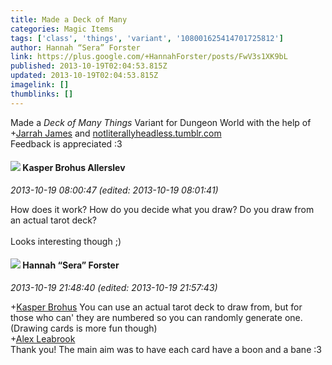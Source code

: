 ```yaml
---
title: Made a Deck of Many
categories: Magic Items
tags: ['class', 'things', 'variant', '108001625414701725812']
author: Hannah “Sera” Forster
link: https://plus.google.com/+HannahForster/posts/FwV3s1XK9bL
published: 2013-10-19T02:04:53.815Z
updated: 2013-10-19T02:04:53.815Z
imagelink: []
thumblinks: []
---
```


Made a <i>Deck of Many Things</i> Variant for Dungeon World with the help of <span class="proflinkWrapper"><span class="proflinkPrefix">+</span><a class="proflink" href="https://plus.google.com/108001625414701725812" oid="108001625414701725812">Jarrah James</a></span> and <a href="http://notliterallyheadless.tumblr.com" class="ot-anchor">notliterallyheadless.tumblr.com</a><br />Feedback is appreciated :3
<div id='comment z12fxphicmerwde2t23awd5ypn2yzndxn04'>
  <h4><img src='{{site.baseurl}}//images/avatars/110937611143261107555_photo.jpg'> Kasper Brohus Allerslev</h4>
      <p><cite>2013-10-19 08:00:47 (edited: 2013-10-19 08:01:41)</cite></p>
        <p>How does it work? How do you decide what you draw? Do you draw from an actual tarot deck?<br /><br />Looks interesting though ;)</p>
</div>
        

<div id='comment z12fxphicmerwde2t23awd5ypn2yzndxn04'>
  <h4><img src='{{site.baseurl}}//images/avatars/105149460475600709454_photo.jpg'> Hannah “Sera” Forster</h4>
      <p><cite>2013-10-19 21:48:40 (edited: 2013-10-19 21:57:43)</cite></p>
        <p><span class="proflinkWrapper"><span class="proflinkPrefix">+</span><a class="proflink" href="https://plus.google.com/110937611143261107555" oid="110937611143261107555">Kasper Brohus</a></span> You can use an actual tarot deck to draw from, but for those who can&#39; they are numbered so you can randomly generate one. (Drawing cards is more fun though)<br /><span class="proflinkWrapper"><span class="proflinkPrefix">+</span><a class="proflink" href="https://plus.google.com/115469515711709906095" oid="115469515711709906095">Alex Leabrook</a></span> <br />Thank you! The main aim was to have each card have a boon and a bane :3</p>
</div>
        